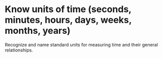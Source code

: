 # Know units of time (seconds, minutes, hours, days, weeks, months, years)

Recognize and name standard units for measuring time and their general relationships.
